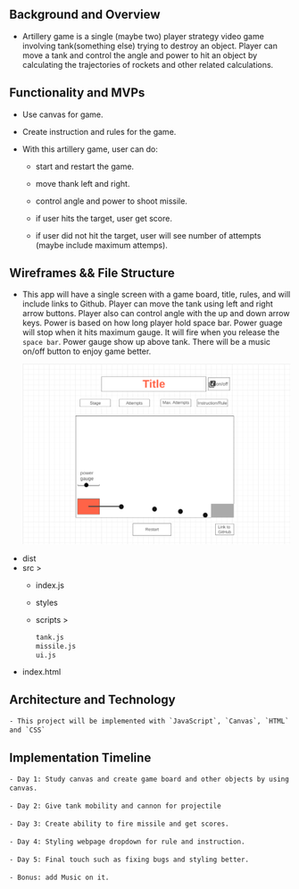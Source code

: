 ## Background and Overview 
   - Artillery game is a single (maybe two) player strategy video game involving tank(something else) trying to destroy an object. Player can move a tank and control the angle and power to hit an object by calculating the trajectories of rockets and other related calculations.
   
## Functionality and MVPs 
   - Use canvas for game.
   - Create instruction and rules for the game.
   - With this artillery game, user can do:
   
        - start and restart the game.
        
        - move thank left and right.
        
        - control angle and power to shoot missile.
        
        - if user hits the target, user get score.
        
        - if user did not hit the target, user will see number of attempts (maybe include maximum attemps).
        
## Wireframes && File Structure
   - This app will have a single screen with a game board, title, rules, and will include links to Github. Player can move the tank using left and right arrow buttons. Player also can control angle with the up and down arrow keys. Power is based on how long player hold space bar. Power guage will stop when it hits maximum gauge. It will fire when you release the `space bar`. Power gauge show up above tank. There will be a music on/off button to enjoy game better. 
   
   
     ![alt text](https://github.com/nhsb00/Artillery/blob/main/dist/images/wire.png)
   
   * dist
   * src > 
        * index.js
        * styles
        * scripts >  
        
              tank.js
              missile.js
              ui.js
   * index.html
                
## Architecture and Technology 
    - This project will be implemented with `JavaScript`, `Canvas`, `HTML` and `CSS`
## Implementation Timeline 
    - Day 1: Study canvas and create game board and other objects by using canvas.
    
    - Day 2: Give tank mobility and cannon for projectile

    - Day 3: Create ability to fire missile and get scores.

    - Day 4: Styling webpage dropdown for rule and instruction.

    - Day 5: Final touch such as fixing bugs and styling better.

    - Bonus: add Music on it.

